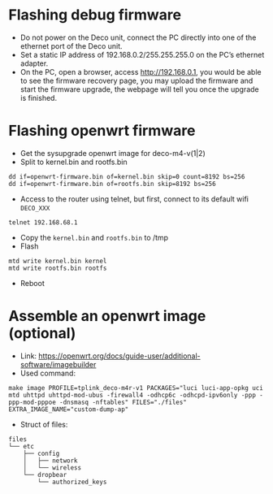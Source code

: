 # Flashing debug firmware
- Do not power on the Deco unit, connect the PC directly into one of the ethernet port of the Deco unit.
- Set a static IP address of 192.168.0.2/255.255.255.0 on the PC’s ethernet adapter.
- On the PC, open a browser, access http://192.168.0.1, you would be able to see the firmware recovery page, you may upload the firmware and start the firmware upgrade, the webpage will tell you once the upgrade is finished.

# Flashing openwrt firmware
- Get the sysupgrade openwrt image for deco-m4-v(1|2)
- Split to kernel.bin and rootfs.bin
```
dd if=openwrt-firmware.bin of=kernel.bin skip=0 count=8192 bs=256
dd if=openwrt-firmware.bin of=rootfs.bin skip=8192 bs=256
```
- Access to the router using telnet, but first, connect to its default wifi `DECO_XXX`
```
telnet 192.168.68.1
```
- Copy the `kernel.bin` and `rootfs.bin` to /tmp
- Flash
```
mtd write kernel.bin kernel
mtd write rootfs.bin rootfs
```
- Reboot

# Assemble an openwrt image (optional)
- Link: https://openwrt.org/docs/guide-user/additional-software/imagebuilder
- Used command:
```
make image PROFILE=tplink_deco-m4r-v1 PACKAGES="luci luci-app-opkg uci mtd uhttpd uhttpd-mod-ubus -firewall4 -odhcp6c -odhcpd-ipv6only -ppp -ppp-mod-pppoe -dnsmasq -nftables" FILES="./files" EXTRA_IMAGE_NAME="custom-dump-ap"
```
- Struct of files:
```
files
└── etc
    ├── config
    │   ├── network
    │   └── wireless
    └── dropbear
        └── authorized_keys
```
